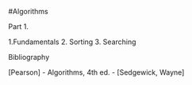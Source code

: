 #Algorithms

Part 1.

1.Fundamentals
2. Sorting
3. Searching

Bibliography

[Pearson] - Algorithms, 4th ed. - [Sedgewick, Wayne]
